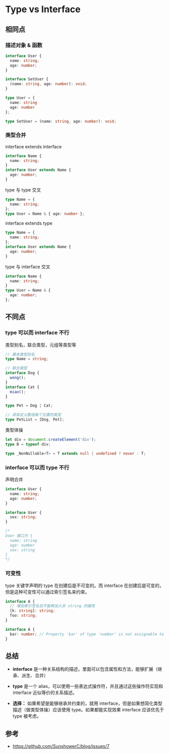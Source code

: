 # Type vs Interface

## 相同点

### 描述对象 & 函数

```ts
interface User {
  name: string;
  age: number;
}

interface SetUser {
  (name: string, age: number): void;
}
```

```ts
type User = {
  name: string
  age: number
};

type SetUser = (name: string, age: number): void;
```

### 类型合并

interface extends interface

```typescript
interface Name {
  name: string;
}
interface User extends Name {
  age: number;
}
```

type 与 type 交叉

```typescript
type Name = {
  name: string;
};
type User = Name & { age: number };
```

interface extends type

```typescript
type Name = {
  name: string;
};
interface User extends Name {
  age: number;
}
```

type 与 interface 交叉

```typescript
interface Name {
  name: string;
}
type User = Name & {
  age: number;
};
```

## 不同点

### type 可以而 interface 不行

类型别名，联合类型，元组等类型等

```typescript
// 基本类型别名
type Name = string;

// 联合类型
interface Dog {
  wong();
}
interface Cat {
  miao();
}

type Pet = Dog | Cat;

// 具体定义数组每个位置的类型
type PetList = [Dog, Pet];
```

类型体操

```typescript
let div = document.createElement('div');
type B = typeof div;

type _NonNullable<T> = T extends null | undefined ? never : T;
```

### interface 可以而 type 不行

声明合并

```typescript
interface User {
  name: string;
  age: number;
}

interface User {
  sex: string;
}

/*
User 接口为 {
  name: string
  age: number
  sex: string 
}
*/
```

### 可变性

type 关键字声明的 type 在创建后是不可变的。而 interface 在创建后是可变的，但是这种可变性可以通过索引签名来约束。

```typescript
interface A {
  // 增加索引签名后不能再加入非 string 的属性
  [k: string]: string;
  foo: string;
}

interface A {
  bar: number; // Property 'bar' of type 'number' is not assignable to 'string' index type 'string'.ts(2411)
}
```

## 总结

- **interface** 是一种关系结构的描述，里面可以包含属性和方法，能够扩展（继承、派生、合并）

- **type** 是一个 alias，可以使用一些表达式操作符，并且通过这些操作符实现和 interface 近似等价的关系描述。

- **选择：** 如果希望是能够继承并约束的，就用 interface，但是如果想简化类型描述（做类型体操）应该使用 type。如果都能实现效果 interface 应该优先于 type 被考虑。

## 参考

- https://github.com/SunshowerC/blog/issues/7
